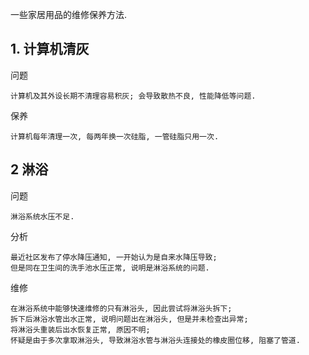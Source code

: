 一些家居用品的维修保养方法.

## 1. 计算机清灰

问题

```
计算机及其外设长期不清理容易积灰; 会导致散热不良, 性能降低等问题.
```

保养

```
计算机每年清理一次, 每两年换一次硅脂, 一管硅脂只用一次.
```

## 2 淋浴

问题

```
淋浴系统水压不足.
```

分析

```
最近社区发布了停水降压通知, 一开始认为是自来水降压导致;
但是同在卫生间的洗手池水压正常, 说明是淋浴系统的问题.
```

维修

```
在淋浴系统中能够快速维修的只有淋浴头, 因此尝试将淋浴头拆下;
拆下后淋浴水管出水正常, 说明问题出在淋浴头, 但是并未检查出异常;
将淋浴头重装后出水恢复正常, 原因不明;
怀疑是由于多次拿取淋浴头, 导致淋浴水管与淋浴头连接处的橡皮圈位移, 阻塞了管道.
```

